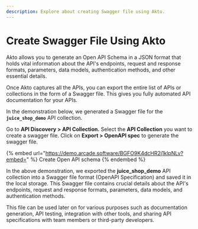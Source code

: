 ```yaml
---
description: Explore about creating Swagger file using Akto.
---
```


# Create Swagger File Using Akto

Akto allows you to generate an Open API Schema in a JSON format that holds vital information about the API's endpoints, request and response formats, parameters, data models, authentication methods, and other essential details.

Once Akto captures all the APIs, you can export the entire list of APIs or collections in the form of a Swagger file. This gives you fully automated API documentation for your APIs.

In the demonstration below, we generated a Swagger file for the **`juice_shop_demo`** API collection.

Go to **API Discovery > API Collection.** Select the **API Collection** you want to create a swagger file. Click on **Export > OpenAPI spec** to generate the swagger file.

{% embed url="https://demo.arcade.software/BGFO9K4dcHR2j1klpNLv?embed=" %}
Create Open API schema
{% endembed %}

In the above demonstration, we exported the **juice\_shop\_demo** API collection into a Swagger file format (OpenAPI Specification) and saved it in the local storage. This Swagger file contains crucial details about the API's endpoints, request and response formats, parameters, data models, and authentication methods.&#x20;

This file can be used later on for various purposes such as documentation generation, API testing, integration with other tools, and sharing API specifications with team members or third-party developers.
